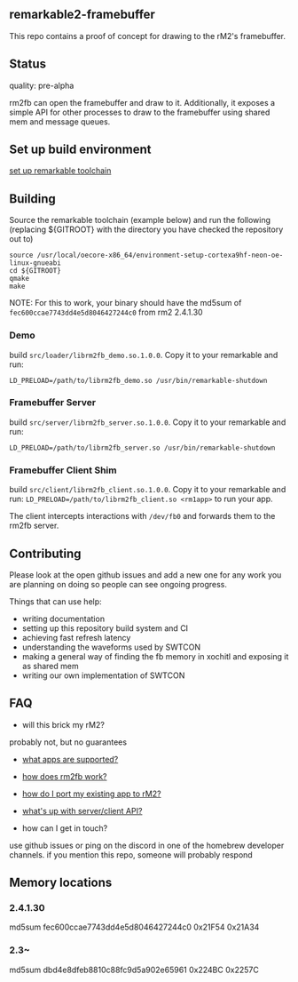 ## remarkable2-framebuffer

This repo contains a proof of concept for drawing to the rM2's framebuffer.

## Status

quality: pre-alpha

rm2fb can open the framebuffer and draw to it. Additionally, it exposes a
simple API for other processes to draw to the framebuffer using shared mem and
message queues.

## Set up build environment

[set up remarkable toolchain](https://remarkablewiki.com/devel/qt_creator#toolchain)


## Building

Source the remarkable toolchain (example below) and run the following (replacing ${GITROOT} with the directory you have checked the repository out to)

```
source /usr/local/oecore-x86_64/environment-setup-cortexa9hf-neon-oe-linux-gnueabi
cd ${GITROOT}
qmake
make
```

NOTE: For this to work, your binary should have the md5sum of
`fec600ccae7743dd4e5d8046427244c0` from rm2 2.4.1.30

### Demo

build `src/loader/librm2fb_demo.so.1.0.0`.  Copy it to your
remarkable and run:

```
LD_PRELOAD=/path/to/librm2fb_demo.so /usr/bin/remarkable-shutdown
```

### Framebuffer Server

build `src/server/librm2fb_server.so.1.0.0`.  Copy it to your
remarkable and run:

```
LD_PRELOAD=/path/to/librm2fb_server.so /usr/bin/remarkable-shutdown
```


### Framebuffer Client Shim

build `src/client/librm2fb_client.so.1.0.0`.  Copy it to your
remarkable and run: `LD_PRELOAD=/path/to/librm2fb_client.so <rm1app>` to
run your app.

The client intercepts interactions with `/dev/fb0` and forwards them to the
rm2fb server.


## Contributing

Please look at the open github issues and add a new one for any work you are planning
on doing so people can see ongoing progress.

Things that can use help:

* writing documentation
* setting up this repository build system and CI
* achieving fast refresh latency
* understanding the waveforms used by SWTCON
* making a general way of finding the fb memory in xochitl and exposing it as shared mem
* writing our own implementation of SWTCON

## FAQ

* will this brick my rM2?

probably not, but no guarantees

* [what apps are supported?](https://github.com/ddvk/remarkable2-framebuffer/issues/14)

* [how does rm2fb work?](https://github.com/ddvk/remarkable2-framebuffer/issues/5#issuecomment-718948222)

* [how do I port my existing app to rM2?](https://github.com/ddvk/remarkable2-framebuffer/issues/13)

* [what's up with server/client API?](https://github.com/ddvk/remarkable2-framebuffer/issues/4)


* how can I get in touch?

use github issues or ping on the discord in one of the homebrew developer
channels. if you mention this repo, someone will probably respond



## Memory locations

### 2.4.1.30

md5sum fec600ccae7743dd4e5d8046427244c0
0x21F54
0x21A34

### 2.3~

md5sum dbd4e8dfeb8810c88fc9d5a902e65961
0x224BC
0x2257C
